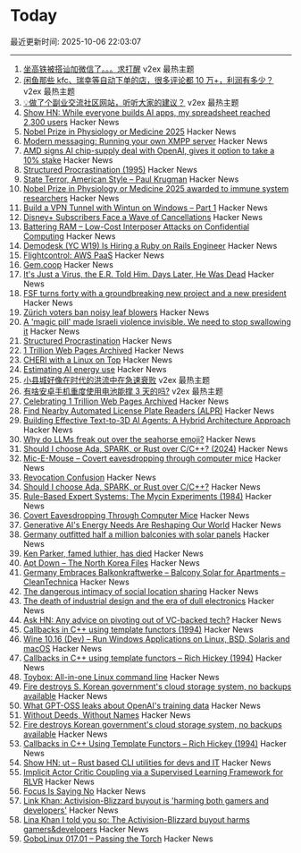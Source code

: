 # Today

最近更新时间: 2025-10-06 22:03:07

--- 
1. [坐高铁被搭讪加微信了。。。求打醒](https://www.v2ex.com/t/1163485) v2ex 最热主题
2. [闲鱼那些 kfc、瑞幸等自动下单的店，很多评论都 10 万+，利润有多少？](https://www.v2ex.com/t/1163477) v2ex 最热主题
3. [💡做了个副业交流社区网站，听听大家的建议？](https://www.v2ex.com/t/1163476) v2ex 最热主题
4. [Show HN: While everyone builds AI apps, my spreadsheet reached 2,300 users](https://write-it-down.com) Hacker News
5. [Nobel Prize in Physiology or Medicine 2025](https://www.nobelprize.org/prizes/medicine/2025/press-release/) Hacker News
6. [Modern messaging: Running your own XMPP server](https://www.codedge.de/posts/modern-messaging-running-your-own-xmpp-server) Hacker News
7. [AMD signs AI chip-supply deal with OpenAI, gives it option to take a 10% stake](https://www.reuters.com/business/amd-signs-ai-chip-supply-deal-with-openai-gives-it-option-take-10-stake-2025-10-06/) Hacker News
8. [Structured Procrastination (1995)](https://structuredprocrastination.com) Hacker News
9. [State Terror, American Style – Paul Krugman](https://paulkrugman.substack.com/p/state-terror-american-style) Hacker News
10. [Nobel Prize in Physiology or Medicine 2025 awarded to immune system researchers](https://www.nobelprize.org/prizes/medicine/2025/press-release/) Hacker News
11. [Build a VPN Tunnel with Wintun on Windows – Part 1](https://0xmm.in/posts/peer-to-peer-windows-part1/) Hacker News
12. [Disney+ Subscribers Face a Wave of Cancellations](https://www.techbook-magazine.com/streaming/providers/disney-subscribers-face-a-wave-of-cancellations) Hacker News
13. [Battering RAM – Low-Cost Interposer Attacks on Confidential Computing](https://batteringram.eu/) Hacker News
14. [Demodesk (YC W19) Is Hiring a Ruby on Rails Engineer](https://demodesk.com/careers) Hacker News
15. [Flightcontrol: AWS PaaS](https://www.flightcontrol.dev/) Hacker News
16. [Gem.coop](https://gem.coop/) Hacker News
17. [It's Just a Virus, the E.R. Told Him. Days Later, He Was Dead](https://www.nytimes.com/2025/10/05/well/sam-terblanche-virus-death-columbia.html) Hacker News
18. [FSF turns forty with a groundbreaking new project and a new president](https://www.fsf.org/news/fsf-turns-forty-with-a-new-president-and-a-new-campaign) Hacker News
19. [Zürich voters ban noisy leaf blowers](https://www.swissinfo.ch/eng/swiss-democracy/zurich-voters-ban-petrol-powered-leaf-blowers/90082192) Hacker News
20. [A 'magic pill' made Israeli violence invisible. We need to stop swallowing it](https://www.theguardian.com/world/ng-interactive/2025/oct/05/gaza-palestine-israel-trump-peace-plan) Hacker News
21. [Structured Procrastination](https://structuredprocrastination.com) Hacker News
22. [1 Trillion Web Pages Archived](https://blog.archive.org/trillion/) Hacker News
23. [CHERI with a Linux on Top](https://lwn.net/Articles/1037974/) Hacker News
24. [Estimating AI energy use](https://spectrum.ieee.org/ai-energy-use) Hacker News
25. [小县城好像在时代的洪流中在急速衰败](https://www.v2ex.com/t/1163479) v2ex 最热主题
26. [有啥安卓手机重度使用电池能撑 3 天的吗?](https://www.v2ex.com/t/1163475) v2ex 最热主题
27. [Celebrating 1 Trillion Web Pages Archived](https://blog.archive.org/trillion/) Hacker News
28. [Find Nearby Automated License Plate Readers (ALPR)](https://deflock.me/) Hacker News
29. [Building Effective Text-to-3D AI Agents: A Hybrid Architecture Approach](https://www.addy.rocks/blog/text-to-3d-agent-hybrid-architecture) Hacker News
30. [Why do LLMs freak out over the seahorse emoji?](https://vgel.me/posts/seahorse/) Hacker News
31. [Should I choose Ada, SPARK, or Rust over C/C++? (2024)](https://blog.adacore.com/should-i-choose-ada-spark-or-rust-over-c-c) Hacker News
32. [Mic-E-Mouse – Covert eavesdropping through computer mice](https://sites.google.com/view/mic-e-mouse) Hacker News
33. [Revocation Confusion](https://nullpxl.com/post/revocation-confusion/) Hacker News
34. [Should I choose Ada, SPARK, or Rust over C/C++?](https://blog.adacore.com/should-i-choose-ada-spark-or-rust-over-c-c) Hacker News
35. [Rule-Based Expert Systems: The Mycin Experiments (1984)](https://www.shortliffe.net/Buchanan-Shortliffe-1984/MYCIN%20Book.htm) Hacker News
36. [Covert Eavesdropping Through Computer Mice](https://sites.google.com/view/mic-e-mouse) Hacker News
37. [Generative AI's Energy Needs Are Reshaping Our World](https://spectrum.ieee.org/ai-energy-use) Hacker News
38. [Germany outfitted half a million balconies with solar panels](https://grist.org/buildings/how-germany-outfitted-half-a-million-balconies-with-solar-panels/) Hacker News
39. [Ken Parker, famed luthier, has died](https://kenparkerarchtops.com) Hacker News
40. [Apt Down – The North Korea Files](https://phrack.org/issues/72/7_md#article) Hacker News
41. [Germany Embraces Balkonkraftwerke – Balcony Solar for Apartments – CleanTechnica](https://cleantechnica.com/2024/12/21/germany-embraces-balkonkraftwerke-balcony-solar-for-apartments/) Hacker News
42. [The dangerous intimacy of social location sharing](https://joinreboot.org/p/lighthouses-in-the-sky) Hacker News
43. [The death of industrial design and the era of dull electronics](https://hackaday.com/2025/07/23/the-death-of-industrial-design-and-the-era-of-dull-electronics/) Hacker News
44. [Ask HN: Any advice on pivoting out of VC-backed tech?](https://news.ycombinator.com/item?id=45485089) Hacker News
45. [Callbacks in C++ using template functors (1994)](http://www.tutok.sk/fastgl/callback.html) Hacker News
46. [Wine 10.16 (Dev) – Run Windows Applications on Linux, BSD, Solaris and macOS](https://gitlab.winehq.org/wine/wine/-/releases/wine-10.16) Hacker News
47. [Callbacks in C++ using template functors – Rich Hickey (1994)](http://www.tutok.sk/fastgl/callback.html) Hacker News
48. [Toybox: All-in-one Linux command line](https://github.com/landley/toybox) Hacker News
49. [Fire destroys S. Korean government's cloud storage system, no backups available](https://koreajoongangdaily.joins.com/news/2025-10-01/national/socialAffairs/NIRS-fire-destroys-governments-cloud-storage-system-no-backups-available/2412936) Hacker News
50. [What GPT-OSS leaks about OpenAI's training data](https://fi-le.net/oss/) Hacker News
51. [Without Deeds, Without Names](https://www.laphamsquarterly.org/celebrity/without-deeds-without-names) Hacker News
52. [Fire destroys Korean government's cloud storage system, no backups available](https://koreajoongangdaily.joins.com/news/2025-10-01/national/socialAffairs/NIRS-fire-destroys-governments-cloud-storage-system-no-backups-available/2412936) Hacker News
53. [Callbacks in C++ Using Template Functors – Rich Hickey (1994)](http://www.tutok.sk/fastgl/callback.html) Hacker News
54. [Show HN: ut – Rust based CLI utilities for devs and IT](https://github.com/ksdme/ut) Hacker News
55. [Implicit Actor Critic Coupling via a Supervised Learning Framework for RLVR](https://arxiv.org/abs/2509.02522) Hacker News
56. [Focus Is Saying No](https://medium.com/@HobokenDays/software-modernization-projects-dilemma-part-2-7f6002c4b6f1) Hacker News
57. [Link Khan: Activision-Blizzard buyout is 'harming both gamers and developers'](https://www.pcgamer.com/gaming-industry/as-microsoft-lays-off-thousands-and-jacks-up-game-pass-prices-former-ftc-chair-says-i-told-you-so-the-activision-blizzard-buyout-is-harming-both-gamers-and-developers/) Hacker News
58. [Lina Khan I told you so: The Activision-Blizzard buyout harms gamers&developers](https://www.pcgamer.com/gaming-industry/as-microsoft-lays-off-thousands-and-jacks-up-game-pass-prices-former-ftc-chair-says-i-told-you-so-the-activision-blizzard-buyout-is-harming-both-gamers-and-developers/) Hacker News
59. [GoboLinux 017.01 – Passing the Torch](https://gobolinux.org//news/119.html) Hacker News
